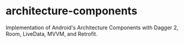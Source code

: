 # architecture-components
Implementation of Android's Architecture Components with Dagger 2, Room, LiveData, MVVM, and Retrofit.
